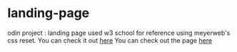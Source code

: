 # landing-page
odin project : landing page
used w3 school for reference
using meyerweb's css reset. You can check it out [here](https://meyerweb.com/eric/tools/css/reset/)
You can check out the page [here](wadedacoder.github.io/landing-page)
